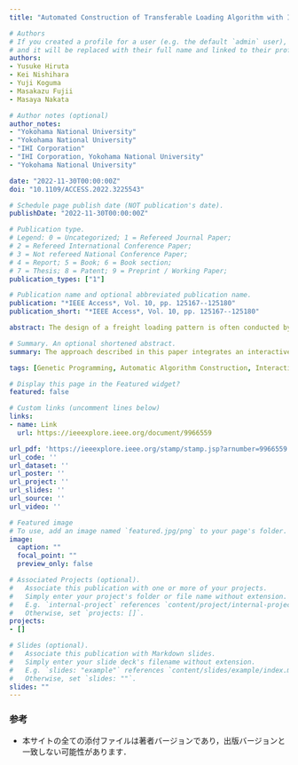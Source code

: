 ```yaml
---
title: "Automated Construction of Transferable Loading Algorithm with Interactive Genetic Programming"

# Authors
# If you created a profile for a user (e.g. the default `admin` user), write the username (folder name) here 
# and it will be replaced with their full name and linked to their profile.
authors:
- Yusuke Hiruta
- Kei Nishihara
- Yuji Koguma
- Masakazu Fujii
- Masaya Nakata

# Author notes (optional)
author_notes:
- "Yokohama National University"
- "Yokohama National University"
- "IHI Corporation"
- "IHI Corporation, Yokohama National University"
- "Yokohama National University"

date: "2022-11-30T00:00:00Z"
doi: "10.1109/ACCESS.2022.3225543"

# Schedule page publish date (NOT publication's date).
publishDate: "2022-11-30T00:00:00Z"

# Publication type.
# Legend: 0 = Uncategorized; 1 = Refereed Journal Paper;
# 2 = Refereed International Conference Paper;
# 3 = Not refereed National Conference Paper;
# 4 = Report; 5 = Book; 6 = Book section;
# 7 = Thesis; 8 = Patent; 9 = Preprint / Working Paper; 
publication_types: ["1"]

# Publication name and optional abbreviated publication name.
publication: "*IEEE Access*, Vol. 10, pp. 125167--125180"
publication_short: "*IEEE Access*, Vol. 10, pp. 125167--125180"

abstract: The design of a freight loading pattern is often conducted by skilled workers, who handle unquantifiable objectives and/or preferences. Our previous study presented an automatic construction technique for loading algorithms using genetic programming-based hyper-heuristics; however, this technique is only applicable to fully quantifiable loading problems. Thus, the approach described in this paper integrates an interactive framework with users into our previous technique to automatically construct algorithms that derive loading patterns adapted to user objectives and/or preferences. Thus, once a loading algorithm has been derived with user interactions, it can be reused to obtain the preferred loading patterns on other problems without any additional interactions. Experimental results show that the proposed algorithm can produce loading algorithms adapted for user preferences under a limit of 50 human interactions. Further, we also show that the derived loading algorithms can be applicable to different loading situations without any additional user interactions. Thus, these observations suggest the benefit of our approaches in reducing the burden placed on skilled workers for practical LPD tasks.

# Summary. An optional shortened abstract.
summary: The approach described in this paper integrates an interactive framework with users into our previous technique to automatically construct algorithms that derive loading patterns adapted to user objectives and/or preferences.

tags: [Genetic Programming, Automatic Algorithm Construction, Interactive Evolutionary Computation, Loading Optimization Problem]

# Display this page in the Featured widget?
featured: false

# Custom links (uncomment lines below)
links:
- name: Link
  url: https://ieeexplore.ieee.org/document/9966559

url_pdf: 'https://ieeexplore.ieee.org/stamp/stamp.jsp?arnumber=9966559'
url_code: ''
url_dataset: ''
url_poster: ''
url_project: ''
url_slides: ''
url_source: ''
url_video: ''

# Featured image
# To use, add an image named `featured.jpg/png` to your page's folder. 
image:
  caption: ""
  focal_point: ""
  preview_only: false

# Associated Projects (optional).
#   Associate this publication with one or more of your projects.
#   Simply enter your project's folder or file name without extension.
#   E.g. `internal-project` references `content/project/internal-project/index.md`.
#   Otherwise, set `projects: []`.
projects:
- []

# Slides (optional).
#   Associate this publication with Markdown slides.
#   Simply enter your slide deck's filename without extension.
#   E.g. `slides: "example"` references `content/slides/example/index.md`.
#   Otherwise, set `slides: ""`.
slides: ""
---
```


### 参考

- 本サイトの全ての添付ファイルは著者バージョンであり，出版バージョンと一致しない可能性があります．
